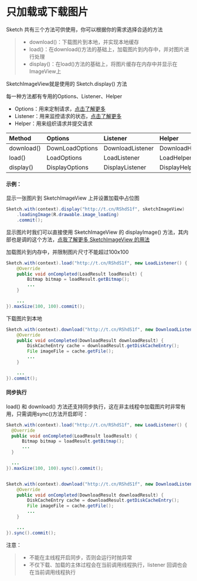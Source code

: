 # 只加载或下载图片

Sketch 共有三个方法可供使用，你可以根据你的需求选择合适的方法
>* download()：下载图片到本地，并实现本地缓存
>* load()：在download()方法的基础上，加载图片到内存中，并对图片进行处理
>* display()：在load()方法的基础上，将图片缓存在内存中并显示在ImageView上

SketchImageView就是使用的 Sketch.display() 方法

每一种方法都有专用的Options、Listener、Helper

* Options：用来定制请求，[点击了解更多](options_and_helper.md)
* Listener：用来监控请求的状态，[点击了解更多](listener.md)
* Helper：用来组织请求并提交请求

|Method|Options|Listener|Helper|
|:---|:---|:---|:---|
|download()|DownLoadOptions|DownloadListener|DownloadHelper|
|load()|LoadOptions|LoadListener|LoadHelper|
|display()|DisplayOptions|DisplayListener|DisplayHelper|

#### 示例：

显示一张图片到 SketchImageView 上并设置加载中占位图

```java
Sketch.with(context).display("http://t.cn/RShdS1f", sketchImageView)
    .loadingImage(R.drawable.image_loading)
    .commit();
```

显示图片时我们可以直接使用 SketchImageView 的 displayImage() 方法，其内部也是调的这个方法，[点我了解更多 SketchImageView 的用法](sketch_image_view.md)

加载图片到内存中，并限制图片尺寸不能超过100x100

```java
Sketch.with(context).load("http://t.cn/RShdS1f", new LoadListener() {
    @Override
    public void onCompleted(LoadResult loadResult) {
        Bitmap bitmap = loadResult.getBitmap();
        ...
    }

    ...
}).maxSize(100, 100).commit();
```

下载图片到本地
```java
Sketch.with(context).download("http://t.cn/RShdS1f", new DownloadListener() {
    @Override
    public void onCompleted(DownloadResult downloadResult) {
        DiskCacheEntry cache = downloadResult.getDiskCacheEntry();
        File imageFile = cache.getFile();
        ...
    }

    ...
}).commit();
```

#### 同步执行

load() 和 download() 方法还支持同步执行，这在非主线程中加载图片时非常有用，只需调用sync()方法开启即可：

```java
Sketch.with(context).load("http://t.cn/RShdS1f", new LoadListener() {
  @Override
  public void onCompleted(LoadResult loadResult) {
      Bitmap bitmap = loadResult.getBitmap();
      ...
  }

  ...
}).maxSize(100, 100).sync().commit();


Sketch.with(context).download("http://t.cn/RShdS1f", new DownloadListener() {
    @Override
    public void onCompleted(DownloadResult downloadResult) {
        DiskCacheEntry cache = downloadResult.getDiskCacheEntry();
        File imageFile = cache.getFile();
        ...
    }

    ...
}).sync().commit();
```

注意：
>* 不能在主线程开启同步，否则会运行时抛异常
>* 不仅下载、加载的主体过程会在当前调用线程执行，listener 回调也会在当前调用线程执行
